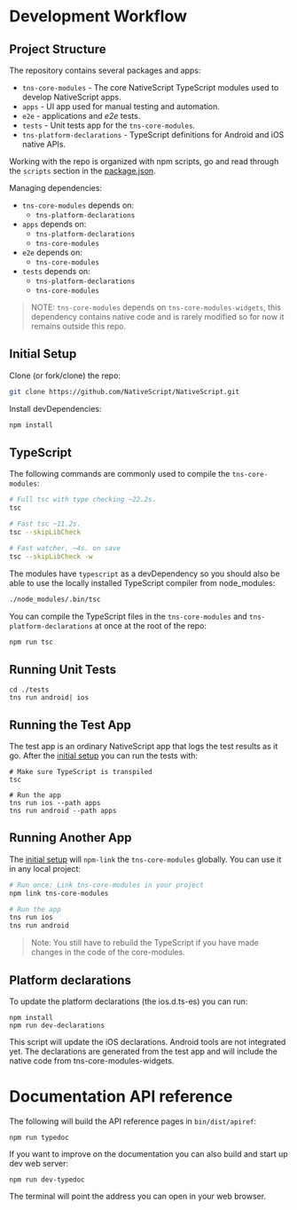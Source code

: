 Development Workflow
====================

## Project Structure

The repository contains several packages and apps:
 - `tns-core-modules` - The core NativeScript TypeScript modules used to develop NativeScript apps.
 - `apps` - UI app used for manual testing and automation.
 - `e2e` - applications and *e2e* tests.
 - `tests` - Unit tests app for the `tns-core-modules`.
 - `tns-platform-declarations` - TypeScript definitions for Android and iOS native APIs.

Working with the repo is organized with npm scripts,
go and read through the `scripts` section in the [package.json](./package.json).

Managing dependencies:
 - `tns-core-modules` depends on:
    - `tns-platform-declarations`
 - `apps` depends on:
    - `tns-platform-declarations`
    - `tns-core-modules`
 - `e2e` depends on:
    - `tns-core-modules`
 - `tests` depends on:
    - `tns-platform-declarations`
    - `tns-core-modules`

> NOTE: `tns-core-modules` depends on `tns-core-modules-widgets`,
this dependency contains native code and is rarely modified so for now it remains outside this repo.

## Initial Setup

Clone (or fork/clone) the repo:

```bash
git clone https://github.com/NativeScript/NativeScript.git
```

Install devDependencies:

```bash
npm install
```

## TypeScript

The following commands are commonly used to compile the `tns-core-modules`:
```bash
# Full tsc with type checking ~22.2s.
tsc

# Fast tsc ~11.2s.
tsc --skipLibCheck

# Fast watcher, ~4s. on save
tsc --skipLibCheck -w
```

The modules have `typescript` as a devDependency so you should also be able to use the locally installed TypeScript compiler from node_modules:

```bash
./node_modules/.bin/tsc
```

You can compile the TypeScript files in the `tns-core-modules` and `tns-platform-declarations` at once at the root of the repo:

```bash
npm run tsc
```

## Running Unit Tests

```
cd ./tests
tns run android| ios
```

## Running the Test App

The test app is an ordinary NativeScript app that logs the test results as it go.
After the [initial setup](#initial-setup) you can run the tests with:

```
# Make sure TypeScript is transpiled
tsc

# Run the app
tns run ios --path apps
tns run android --path apps
```

## Running Another App

The [initial setup](#initial-setup) will `npm-link` the `tns-core-modules` globally. You can use it in any local project:

```bash
# Run once: Link tns-core-modules in your project
npm link tns-core-modules

# Run the app
tns run ios
tns run android
```

> Note: You still have to rebuild the TypeScript if you have made changes in the code of the core-modules.


## Platform declarations
To update the platform declarations (the ios.d.ts-es) you can run:

```
npm install
npm run dev-declarations
```

This script will update the iOS declarations. Android tools are not integrated yet.
The declarations are generated from the test app and will include the native code from tns-core-modules-widgets.

# Documentation API reference

The following will build the API reference pages in `bin/dist/apiref`:

```
npm run typedoc
```

If you want to improve on the documentation you can also build and start up dev web server:

```
npm run dev-typedoc
```

The terminal will point the address you can open in your web browser.
